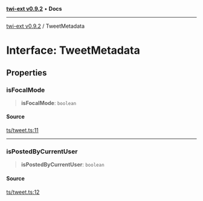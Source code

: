 [**twi-ext v0.9.2**](../README.md) • **Docs**

***

[twi-ext v0.9.2](../README.md) / TweetMetadata

# Interface: TweetMetadata

## Properties

### isFocalMode

> **isFocalMode**: `boolean`

#### Source

[ts/tweet.ts:11](https://github.com/Robot-Inventor/twi-ext/blob/7d3032cc9287a7adfe902ae2da1b1157372f640c/src/ts/tweet.ts#L11)

***

### isPostedByCurrentUser

> **isPostedByCurrentUser**: `boolean`

#### Source

[ts/tweet.ts:12](https://github.com/Robot-Inventor/twi-ext/blob/7d3032cc9287a7adfe902ae2da1b1157372f640c/src/ts/tweet.ts#L12)
